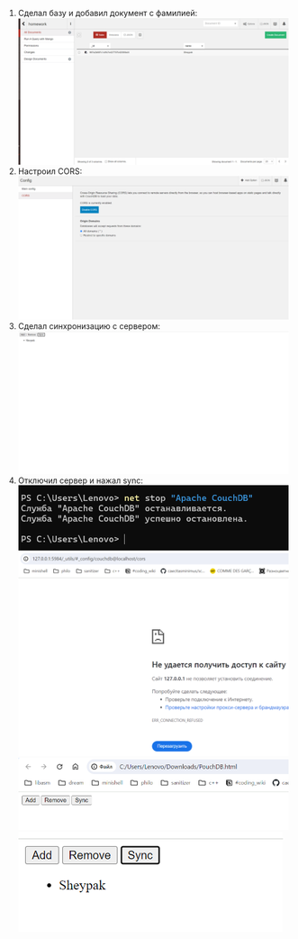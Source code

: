 1. Сделал базу и добавил документ с фамилией:
![alt text](image.png)
2. Настроил CORS:
![alt text](image-1.png)
3. Сделал синхронизацию с сервером:
![alt text](image-2.png)
4. Отключил сервер и нажал sync:
![alt text](image-3.png)
![alt text](image-4.png)
![alt text](image-5.png)
![alt text](image-6.png)